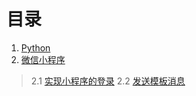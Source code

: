 # 目录

1. [Python]()
2. [微信小程序](/wechat)<br>
> 2.1 [实现小程序的登录](./wechat#2.1-实现小程序的登录)
> 2.2 [发送模板消息](./wechat#2.2-发送模板消息)